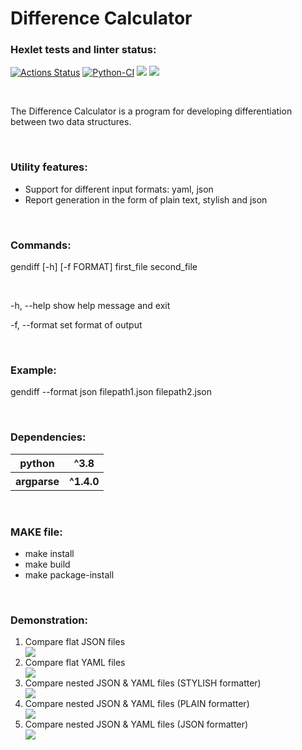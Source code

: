 # Difference Calculator

### Hexlet tests and linter status:
[![Actions Status](https://github.com/Dm1triiSmirnov/python-project-lvl2/workflows/hexlet-check/badge.svg)](https://github.com/Dm1triiSmirnov/python-project-lvl2/actions)
[![Python-CI](https://github.com/Dm1triiSmirnov/python-project-lvl2/actions/workflows/pyci.yml/badge.svg?branch=main)](https://github.com/Dm1triiSmirnov/python-project-lvl2/actions/workflows/pyci.yml)
<a href="https://codeclimate.com/github/Dm1triiSmirnov/python-project-lvl2/maintainability"><img src="https://api.codeclimate.com/v1/badges/21d0f1863670dd2c0671/maintainability" /></a>
<a href="https://codeclimate.com/github/Dm1triiSmirnov/python-project-lvl2/test_coverage"><img src="https://api.codeclimate.com/v1/badges/21d0f1863670dd2c0671/test_coverage" /></a>


<br>


The Difference Calculator is a program for developing differentiation between two data structures.


<br>


### Utility features:
<ul>
<li>Support for different input formats: yaml, json
<li>Report generation in the form of plain text, stylish and json
</ul>


<br>


### Commands:
gendiff [-h] [-f FORMAT] first_file second_file

<br>

  -h, --help            show help message and exit

  -f, --format          set format of output

<br>

### Example: 
gendiff --format json filepath1.json filepath2.json

<br>

### Dependencies:
<table>
    <tr>
        <th>python</th>
        <th>^3.8</th>
    </tr>
    <tr>
        <th>argparse</th>
        <th>^1.4.0</th>
    </tr>
</table>


<br>

### MAKE file:
<ul>
<li>make install
<li>make build
<li>make package-install
</ul>


<br>


### Demonstration:

<ol>
<li>Compare flat JSON files</li>
<a href="https://asciinema.org/a/3XlmN2TOFOpyIvKrr7ACPPK2n" target="_blank"><img src="https://asciinema.org/a/3XlmN2TOFOpyIvKrr7ACPPK2n.svg" /></a>

<li>Compare flat YAML files</li>
<a href="https://asciinema.org/a/nVRUnFPaIBFaYgSrEqZRKD8In" target="_blank"><img src="https://asciinema.org/a/nVRUnFPaIBFaYgSrEqZRKD8In.svg" /></a>

<li>Compare nested JSON & YAML files (STYLISH formatter)</li>
<a href="https://asciinema.org/a/RpRXwb4sf2EFYKiwu0SeSz660" target="_blank"><img src="https://asciinema.org/a/RpRXwb4sf2EFYKiwu0SeSz660.svg" /></a>

<li>Compare nested JSON & YAML files (PLAIN formatter)</li>
<a href="https://asciinema.org/a/UKmAX37sZOvJPLH86IkE9TocE" target="_blank"><img src="https://asciinema.org/a/UKmAX37sZOvJPLH86IkE9TocE.svg" /></a>

<li>Compare nested JSON & YAML files (JSON formatter)</li>
<a href="https://asciinema.org/a/iukBgisAMLzQrGuZBYjGF8X8f" target="_blank"><img src="https://asciinema.org/a/iukBgisAMLzQrGuZBYjGF8X8f.svg" /></a>
</ol>
